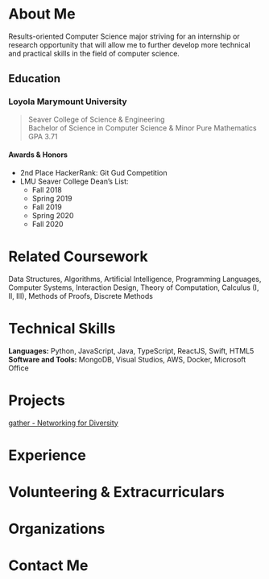 # About Me

Results-oriented Computer Science major striving for an internship or research opportunity that will allow me to further develop more technical and practical skills in the field of computer science. 

## Education

### **Loyola Marymount University**
> Seaver College of Science & Engineering    
> Bachelor of Science in Computer Science & Minor Pure Mathematics    
> GPA 3.71

#### **Awards & Honors**
- 2nd Place HackerRank: Git Gud Competition 
- LMU Seaver College Dean’s List:
  - Fall 2018
  - Spring 2019
  - Fall 2019
  - Spring 2020
  - Fall 2020

# Related Coursework
Data Structures, Algorithms, Artificial Intelligence,
Programming Languages, Computer Systems, Interaction Design,
Theory of Computation, Calculus (I, II, III), Methods of Proofs,
Discrete Methods

# Technical Skills
**Languages:** Python, JavaScript, Java, TypeScript, ReactJS, Swift, HTML5
**Software and Tools:** MongoDB, Visual Studios, AWS, Docker, Microsoft Office

# Projects
[gather - Networking for Diversity](https://gatherweb.vercel.app/)

# Experience

# Volunteering & Extracurriculars

# Organizations

# Contact Me

